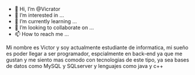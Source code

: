 - 👋 Hi, I’m @Vicrator
- 👀 I’m interested in ...
- 🌱 I’m currently learning ...
- 💞️ I’m looking to collaborate on ...
- 📫 How to reach me ...

<!---
Vicrator/Vicrator is a ✨ special ✨ repository because its `README.md` (this file) appears on your GitHub profile.
You can click the Preview link to take a look at your changes.
--->
Mi nombre es Victor y soy actualmente estudiante de informatica, mi sueño es poder llegar a ser programador, espcialmente en back-end ya que me gustan
y me siento mas comodo con tecnologias de este tipo, ya sea bases de datos como MySQL y SQLserver y lenguajes como java y c++ 
